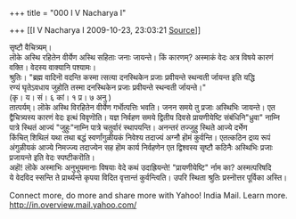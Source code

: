 +++
title = "000 I V Nacharya I"

+++
[[I V Nacharya I	2009-10-23, 23:03:21 [Source](https://groups.google.com/g/bvparishat/c/HBoyBIaKm74)]]



सृष्टौ वैचित्र्यम्।  
लॊके अस्थि रहितेन वीर्येण अस्थि सहिताः जनाः जायन्ते। किं कारणम्? अस्माकं वेदः अत्र विषये कारणं  
वक्ति। वेदस्य वाक्यानि पश्यामः।  
श्रुतिः। "ब्रह्म वादिनॊ वदन्ति कस्मा त्सत्या दनस्थिकेन प्रजाः प्रवीयन्ते स्थन्वती र्जायन्त इति यद्धि  
रण्यं घृतेऽवधाय जुहोति तस्मा दनस्थिकेन प्रजाः प्रवीयन्ते स्थन्वती र्जायन्ते।"  
(कृ। य। सं। ६ कां। १ प्र। ७ अनु )  
तात्पर्यम्। लॊके अस्थि विरहितेन वीर्येण गर्भॊत्पत्तिः भवति। जनन समये तु प्रजाः अस्थिभिः जायन्ते। एत  
द्वैचित्र्यस्य कारणं वेदः इत्थं विवृणॊति। यज्ञ निर्वहण समये द्वितीय दिवसे प्रायणीयेष्टि संबंधिनि"ध्रुवा" नाम्नि पात्रे स्थितं आज्यं "जुहुः"नाम्नि पात्रे चतुर्वारं स्थापयन्ति। अनन्तरं तज्जुहु स्थिते आज्ये दर्भेण  
किंचित् शिथिलं यथा तथा बद्धं स्वर्णांगुळीयकं निवेश्य तदाज्यं अग्नौ हॊमं कुर्वन्ति। एतत्कठिन द्रव्य रूपं  
अंगुळीयकं आज्ये निमज्ज्य तदाज्येन सह हॊम कार्य निर्वहणेन एत द्विश्वस्य सृष्टौ कठिनैः अस्थिभिः प्रजाः  
प्रजायन्ते इति वेदः स्पष्टीकरॊति।  
अहॊ! लॊके अस्माभिः अनुभूयमानाः विषयाः वेदे कथं उदाह्रियन्ते! "प्रायणीयेष्टि" र्नाम का? अस्मत्परिषदि  
ये वेदविद स्सन्ति ते प्रार्थ्यन्ते कृपया विदित वृत्तान्तं कुर्वन्त्विति। उपरि स्थिता श्रुतिः प्रस्नॊत्तर पूर्विका अस्ति।

  
Connect more, do more and share more with Yahoo! India Mail. Learn more. <http://in.overview.mail.yahoo.com/>  

